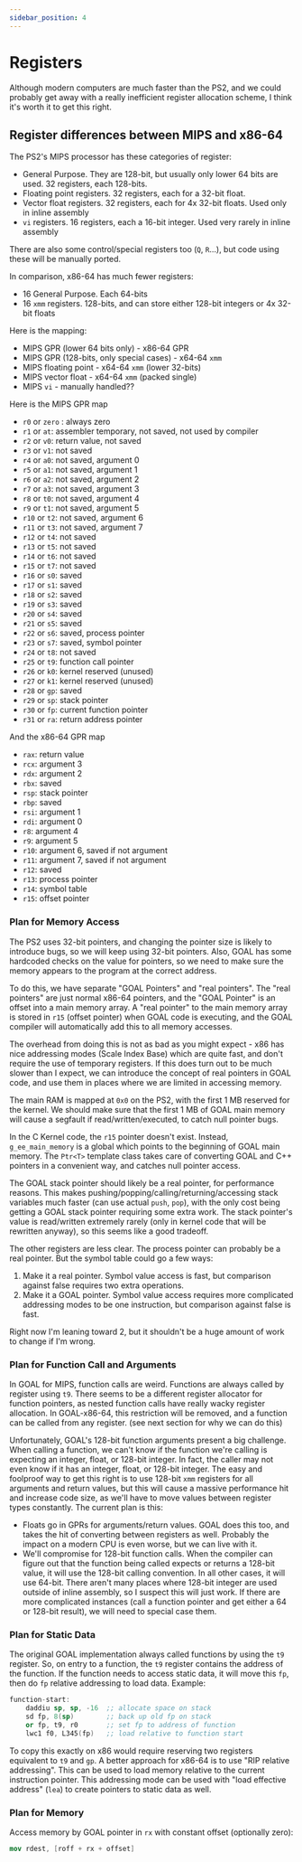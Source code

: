 ```yaml
---
sidebar_position: 4
---
```


# Registers

Although modern computers are much faster than the PS2, and we could probably get away with a really inefficient register allocation scheme, I think it's worth it to get this right.

## Register differences between MIPS and x86-64

The PS2's MIPS processor has these categories of register:
- General Purpose. They are 128-bit, but usually only lower 64 bits are used. 32 registers, each 128-bits.
- Floating point registers. 32 registers, each for a 32-bit float.
- Vector float registers. 32 registers, each for 4x 32-bit floats. Used only in inline assembly
- `vi` registers. 16 registers, each a 16-bit integer. Used very rarely in inline assembly

There are also some control/special registers too (`Q`, `R`...), but code using these will be manually ported.

In comparison, x86-64 has much fewer registers:
- 16 General Purpose. Each 64-bits
- 16 `xmm` registers. 128-bits, and can store either 128-bit integers or 4x 32-bit floats

Here is the mapping:
- MIPS GPR (lower 64 bits only) - x86-64 GPR
- MIPS GPR (128-bits, only special cases) - x64-64 `xmm`
- MIPS floating point - x64-64 `xmm` (lower 32-bits)
- MIPS vector float - x64-64 `xmm` (packed single)
- MIPS `vi` - manually handled??

Here is the MIPS GPR map
- `r0` or `zero` : always zero
- `r1` or `at`: assembler temporary, not saved, not used by compiler
- `r2` or `v0`: return value, not saved
- `r3` or `v1`: not saved
- `r4` or `a0`: not saved, argument 0
- `r5` or `a1`: not saved, argument 1
- `r6` or `a2`: not saved, argument 2
- `r7` or `a3`: not saved, argument 3
- `r8` or `t0`: not saved, argument 4
- `r9` or `t1`: not saved, argument 5
- `r10` or `t2`: not saved, argument 6
- `r11` or `t3`: not saved, argument 7
- `r12` or `t4`: not saved
- `r13` or `t5`: not saved
- `r14` or `t6`: not saved
- `r15` or `t7`: not saved
- `r16` or `s0`: saved
- `r17` or `s1`: saved
- `r18` or `s2`: saved
- `r19` or `s3`: saved
- `r20` or `s4`: saved
- `r21` or `s5`: saved
- `r22` or `s6`: saved, process pointer
- `r23` or `s7`: saved, symbol pointer
- `r24` or `t8`: not saved
- `r25` or `t9`: function call pointer
- `r26` or `k0`: kernel reserved (unused)
- `r27` or `k1`: kernel reserved (unused)
- `r28` or `gp`: saved
- `r29` or `sp`: stack pointer
- `r30` or `fp`: current function pointer
- `r31` or `ra`: return address pointer


And the x86-64 GPR map
- `rax`: return value
- `rcx`: argument 3
- `rdx`: argument 2
- `rbx`: saved
- `rsp`: stack pointer
- `rbp`: saved
- `rsi`: argument 1
- `rdi`: argument 0
- `r8`: argument 4
- `r9`: argument 5
- `r10`: argument 6, saved if not argument
- `r11`: argument 7, saved if not argument
- `r12`: saved
- `r13`: process pointer
- `r14`: symbol table
- `r15`: offset pointer

### Plan for Memory Access

The PS2 uses 32-bit pointers, and changing the pointer size is likely to introduce bugs, so we will keep using 32-bit pointers.  Also, GOAL has some hardcoded checks on the value for pointers, so we need to make sure the memory appears to the program at the correct address.

To do this, we have separate "GOAL Pointers" and "real pointers".  The "real pointers" are just normal x86-64 pointers, and the "GOAL Pointer" is an offset into a main memory array.  A "real pointer" to the main memory array is stored in `r15` (offset pointer) when GOAL code is executing, and the GOAL compiler will automatically add this to all memory accesses.

The overhead from doing this is not as bad as you might expect - x86 has nice addressing modes (Scale Index Base) which are quite fast, and don't require the use of temporary registers. If this does turn out to be much slower than I expect, we can introduce the concept of real pointers in GOAL code, and use them in places where we are limited in accessing memory.

The main RAM is mapped at `0x0` on the PS2, with the first 1 MB reserved for the kernel.  We should make sure that the first 1 MB of GOAL main memory will cause a segfault if read/written/executed, to catch null pointer bugs.

In the C Kernel code, the `r15` pointer doesn't exist. Instead, `g_ee_main_memory` is a global which points to the beginning of GOAL main memory.  The `Ptr<T>` template class takes care of converting GOAL and C++ pointers in a convenient way, and catches null pointer access.

The GOAL stack pointer should likely be a real pointer, for performance reasons.  This makes pushing/popping/calling/returning/accessing stack variables much faster (can use actual `push`, `pop`), with the only cost being getting a GOAL stack pointer requiring some extra work. The stack pointer's value is read/written extremely rarely (only in kernel code that will be rewritten anyway), so this seems like a good tradeoff.

The other registers are less clear.  The process pointer can probably be a real pointer.  But the symbol table could go a few ways:
1. Make it a real pointer.  Symbol value access is fast, but comparison against false requires two extra operations.
2. Make it a GOAL pointer. Symbol value access requires more complicated addressing modes to be one instruction, but comparison against false is fast.

Right now I'm leaning toward 2, but it shouldn't be a huge amount of work to change if I'm wrong.

### Plan for Function Call and Arguments

In GOAL for MIPS, function calls are weird.  Functions are always called by register using `t9`. There seems to be a different register allocator for function pointers, as nested function calls have really wacky register allocation.  In GOAL-x86-64, this restriction will be removed, and a function can be called from any register. (see next section for why we can do this)

Unfortunately, GOAL's 128-bit function arguments present a big challenge.  When calling a function, we can't know if the function we're calling is expecting an integer, float, or 128-bit integer. In fact, the caller may not even know if it has an integer, float, or 128-bit integer. The easy and foolproof way to get this right is to use 128-bit `xmm` registers for all arguments and return values, but this will cause a massive performance hit and increase code size, as we'll have to move values between register types constantly. The current plan is this:

- Floats go in GPRs for arguments/return values. GOAL does this too, and takes the hit of converting between registers as well. Probably the impact on a modern CPU is even worse, but we can live with it.
- We'll compromise for 128-bit function calls. When the compiler can figure out that the function being called expects or returns a 128-bit value, it will use the 128-bit calling convention.  In all other cases, it will use 64-bit. There aren't many places where 128-bit integer are used outside of inline assembly, so I suspect this will just work. If there are more complicated instances (call a function pointer and get either a 64 or 128-bit result), we will need to special case them.

### Plan for Static Data

The original GOAL implementation always called functions by using the `t9` register. So, on entry to a function, the `t9` register contains the address of the function. If the function needs to access static data, it will move this `fp`, then do `fp` relative addressing to load data. Example:

```nasm
function-start:
    daddiu sp, sp, -16  ;; allocate space on stack
    sd fp, 8(sp)        ;; back up old fp on stack
    or fp, t9, r0       ;; set fp to address of function
    lwc1 f0, L345(fp)   ;; load relative to function start
```

To copy this exactly on x86 would require reserving two registers equivalent to `t9` and `gp`.  A better approach for x86-64 is to use "RIP relative addressing". This can be used to load memory relative to the current instruction pointer.  This addressing mode can be used with "load effective address" (`lea`) to create pointers to static data as well.

### Plan for Memory

Access memory by GOAL pointer in `rx` with constant offset (optionally zero):

```nasm
mov rdest, [roff + rx + offset]
```
